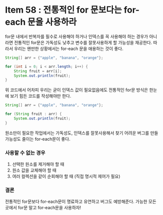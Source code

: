 # Item 58 : 전통적인 for 문보다는 for-each 문을 사용하라

for문 내에서 반복자를 필수로 사용해야 하거나 인덱스를 꼭 사용해야 하는 경우가 아니라면 전통적인 for문은 가독성도 낮추고 변수를 잘못사용하게 할 가능성을 재공한다. 따라서 우리는 왠만한 상황에서는 for-each 문을 애용하는 것이 좋다. 

```java
String[] arr = {"apple", "banana", "orange"};

for (int i = 0; i < arr.length; i++) {
    String fruit = arr[i];
    System.out.println(fruit);
}
```

위 코드에서 어차피 우리는 굳이 인덱스 값이 필요없음에도 전통적인 for문 방식은 한눈에 보기 힘든 코드를 작성해야만 한다. 

```java
String[] arr = {"apple", "banana", "orange"};

for (String fruit : arr) {
    System.out.println(fruit);
}
```

원소만이 필요한 작업에서는 가독성도, 인덱스를 잘못사용해서 찾기 어려운 버그를 만들가능성도 줄이는 for-each문이 좋다.

### 사용할 수 없는 경우

1. 선택한 원소를 제거해야 할 때 
2. 원소 값을 교체해야 할 때 
3. 여러 컬렉션을 같이 순회해야 할 때 (직접 명시적 제어가 필요)

### 결론

전통적인 for문보다 for-each문이 명료하고 유연하고 버그도 예방해준다. 가능한 모든 곳에서 for문 말고 for-each문을 사용하자!